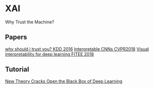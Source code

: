 # XAI
Why Trust the Machine?

## Papers


[why should i trust you? KDD 2016](https://arxiv.org/abs/1602.04938)
[Interpretable CNNs CVPR2018](http://openaccess.thecvf.com/content_cvpr_2018/html/Zhang_Interpretable_Convolutional_Neural_CVPR_2018_paper.html)
[Visual interpretability for deep learning FITEE 2018](https://arxiv.org/abs/1802.00614)


## Tutorial

[New Theory Cracks Open the Black Box of Deep Learning](https://www.quantamagazine.org/new-theory-cracks-open-the-black-box-of-deep-learning-20170921/)
